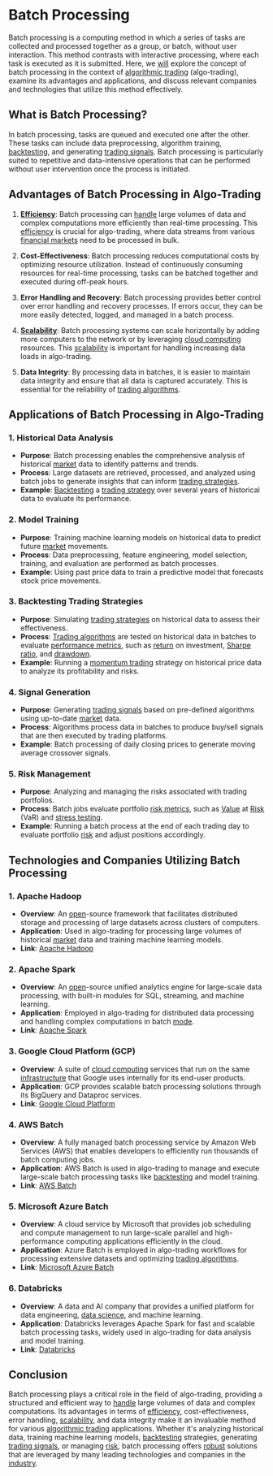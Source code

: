 # Batch Processing

Batch processing is a computing method in which a series of tasks are collected and processed together as a group, or batch, without user interaction. This method contrasts with interactive processing, where each task is executed as it is submitted. Here, we [will](../w/will.md) explore the concept of batch processing in the context of [algorithmic trading](../a/accountability.md) (algo-trading), examine its advantages and applications, and discuss relevant companies and technologies that utilize this method effectively.

## What is Batch Processing?

In batch processing, tasks are queued and executed one after the other. These tasks can include data preprocessing, algorithm training, [backtesting](../b/backtesting.md), and generating [trading signals](../t/trading_signals.md). Batch processing is particularly suited to repetitive and data-intensive operations that can be performed without user intervention once the process is initiated.

## Advantages of Batch Processing in Algo-Trading

1. **[Efficiency](../e/efficiency.md)**: Batch processing can [handle](../h/handle.md) large volumes of data and complex computations more efficiently than real-time processing. This [efficiency](../e/efficiency.md) is crucial for algo-trading, where data streams from various [financial markets](../f/financial_market.md) need to be processed in bulk.
   
2. **Cost-Effectiveness**: Batch processing reduces computational costs by optimizing resource utilization. Instead of continuously consuming resources for real-time processing, tasks can be batched together and executed during off-peak hours.

3. **Error Handling and Recovery**: Batch processing provides better control over error handling and recovery processes. If errors occur, they can be more easily detected, logged, and managed in a batch process.

4. **[Scalability](../s/scalability.md)**: Batch processing systems can scale horizontally by adding more computers to the network or by leveraging [cloud computing](../c/cloud_computing_in_trading.md) resources. This [scalability](../s/scalability.md) is important for handling increasing data loads in algo-trading.

5. **Data Integrity**: By processing data in batches, it is easier to maintain data integrity and ensure that all data is captured accurately. This is essential for the reliability of [trading algorithms](../t/trading_algorithms.md).

## Applications of Batch Processing in Algo-Trading

### 1. **Historical Data Analysis**

- **Purpose**: Batch processing enables the comprehensive analysis of historical [market](../m/market.md) data to identify patterns and trends.
- **Process**: Large datasets are retrieved, processed, and analyzed using batch jobs to generate insights that can inform [trading strategies](../t/trading_strategies.md).
- **Example**: [Backtesting](../b/backtesting.md) a [trading strategy](../t/trading_strategy.md) over several years of historical data to evaluate its performance.

### 2. **Model Training**

- **Purpose**: Training machine learning models on historical data to predict future [market](../m/market.md) movements.
- **Process**: Data preprocessing, feature engineering, model selection, training, and evaluation are performed as batch processes.
- **Example**: Using past price data to train a predictive model that forecasts stock price movements.

### 3. **Backtesting Trading Strategies**

- **Purpose**: Simulating [trading strategies](../t/trading_strategies.md) on historical data to assess their effectiveness.
- **Process**: [Trading algorithms](../t/trading_algorithms.md) are tested on historical data in batches to evaluate [performance metrics](../p/performance_metrics.md), such as [return](../r/return.md) on investment, [Sharpe ratio](../s/sharpe_ratio.md), and [drawdown](../d/drawdown.md).
- **Example**: Running a [momentum trading](../m/momentum_trading.md) strategy on historical price data to analyze its profitability and risks.

### 4. **Signal Generation**

- **Purpose**: Generating [trading signals](../t/trading_signals.md) based on pre-defined algorithms using up-to-date [market](../m/market.md) data.
- **Process**: Algorithms process data in batches to produce buy/sell signals that are then executed by trading platforms.
- **Example**: Batch processing of daily closing prices to generate moving average crossover signals.

### 5. **Risk Management**

- **Purpose**: Analyzing and managing the risks associated with trading portfolios.
- **Process**: Batch jobs evaluate portfolio [risk metrics](../r/risk_metrics.md), such as [Value](../v/value.md) at [Risk](../r/risk.md) (VaR) and [stress testing](../s/stress_testing.md).
- **Example**: Running a batch process at the end of each trading day to evaluate portfolio [risk](../r/risk.md) and adjust positions accordingly.

## Technologies and Companies Utilizing Batch Processing

### 1. **Apache Hadoop**

- **Overview**: An [open](../o/open.md)-source framework that facilitates distributed storage and processing of large datasets across clusters of computers.
- **Application**: Used in algo-trading for processing large volumes of historical [market](../m/market.md) data and training machine learning models.
- **Link**: [Apache Hadoop](https://hadoop.apache.org/)

### 2. **Apache Spark**

- **Overview**: An [open](../o/open.md)-source unified analytics engine for large-scale data processing, with built-in modules for SQL, streaming, and machine learning.
- **Application**: Employed in algo-trading for distributed data processing and handling complex computations in batch [mode](../m/mode.md).
- **Link**: [Apache Spark](https://spark.apache.org/)

### 3. **Google Cloud Platform (GCP)**

- **Overview**: A suite of [cloud computing](../c/cloud_computing_in_trading.md) services that run on the same [infrastructure](../i/infrastructure.md) that Google uses internally for its end-user products.
- **Application**: GCP provides scalable batch processing solutions through its BigQuery and Dataproc services.
- **Link**: [Google Cloud Platform](https://cloud.google.com/)

### 4. **AWS Batch**

- **Overview**: A fully managed batch processing service by Amazon Web Services (AWS) that enables developers to efficiently run thousands of batch computing jobs.
- **Application**: AWS Batch is used in algo-trading to manage and execute large-scale batch processing tasks like [backtesting](../b/backtesting.md) and model training.
- **Link**: [AWS Batch](https://aws.amazon.com/batch/)

### 5. **Microsoft Azure Batch**

- **Overview**: A cloud service by Microsoft that provides job scheduling and compute management to run large-scale parallel and high-performance computing applications efficiently in the cloud.
- **Application**: Azure Batch is employed in algo-trading workflows for processing extensive datasets and optimizing [trading algorithms](../t/trading_algorithms.md).
- **Link**: [Microsoft Azure Batch](https://azure.microsoft.com/en-us/services/batch/)

### 6. **Databricks**

- **Overview**: A data and AI company that provides a unified platform for data engineering, [data science](../d/data_science_in_trading.md), and machine learning.
- **Application**: Databricks leverages Apache Spark for fast and scalable batch processing tasks, widely used in algo-trading for data analysis and model training.
- **Link**: [Databricks](https://databricks.com/)

## Conclusion

Batch processing plays a critical role in the field of algo-trading, providing a structured and efficient way to [handle](../h/handle.md) large volumes of data and complex computations. Its advantages in terms of [efficiency](../e/efficiency.md), cost-effectiveness, error handling, [scalability](../s/scalability.md), and data integrity make it an invaluable method for various [algorithmic trading](../a/accountability.md) applications. Whether it's analyzing historical data, training machine learning models, [backtesting](../b/backtesting.md) strategies, generating [trading signals](../t/trading_signals.md), or managing [risk](../r/risk.md), batch processing offers [robust](../r/robust.md) solutions that are leveraged by many leading technologies and companies in the [industry](../i/industry.md).